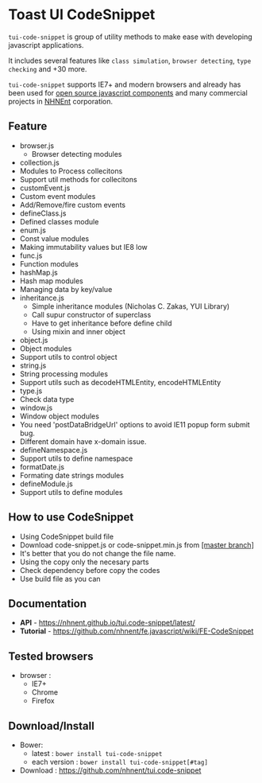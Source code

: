Toast UI CodeSnippet
======================

`tui-code-snippet` is group of utility methods to make ease with developing javascript applications.

It includes several features like `class simulation`, `browser detecting`, `type checking` and +30 more.

`tui-code-snippet` supports IE7+ and modern browsers and already has been used for [open source javascript components](http://github.com/nhnent/) and many commercial projects in [NHNEnt](http://www.nhnent.com/en/index.nhn) corporation.

## Feature
* browser.js
  * Browser detecting modules
* collection.js
 * Modules to Process collecitons
 * Support util methods for collecitons
* customEvent.js
 * Custom event modules
 * Add/Remove/fire custom events
* defineClass.js
 * Defined classes module
* enum.js
 * Const value modules
 * Making immutability values but IE8 low
* func.js
 * Function modules
* hashMap.js
 * Hash map modules
 * Managing data by key/value
* inheritance.js
  * Simple inheritance modules (Nicholas C. Zakas, YUI Library)
  * Call supur constructor of superclass
  * Have to get inheritance before define child
  * Using mixin and inner object
* object.js
 * Object modules
 * Support utils to control object
* string.js
 * String processing modules
 * Support utils such as decodeHTMLEntity, encodeHTMLEntity
* type.js
 * Check data type
* window.js
 * Window object modules
 * You need 'postDataBridgeUrl' options to avoid IE11 popup form submit bug.
 * Different domain have x-domain issue.
* defineNamespace.js
 * Support utils to define namespace
* formatDate.js
 * Formating date strings modules
* defineModule.js
 * Support utils to define modules

## How to use CodeSnippet
* Using CodeSnippet build file
 * Download code-snippet.js or code-snippet.min.js from [[master branch]](https://github.com/nhnent/tui.code-snippet)
 * It's better that you do not change the file name.
* Using the copy only the necesary parts
 * Check dependency before copy the codes
 * Use build file as you can

## Documentation
* **API** - https://nhnent.github.io/tui.code-snippet/latest/
* **Tutorial** - https://github.com/nhnent/fe.javascript/wiki/FE-CodeSnippet

## Tested browsers
* browser :
   * IE7+
   * Chrome
   * Firefox

## Download/Install
* Bower:
   * latest :  `bower install tui-code-snippet`
   * each version : `bower install tui-code-snippet[#tag]`
* Download : https://github.com/nhnent/tui.code-snippet
